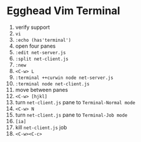 # Egghead Vim Terminal

1. verify support
  1. `vi`
  2. `:echo (has'terminal')`
2. open four panes
  1. `:edit net-server.js`
  3. `:split net-client.js`
  4. `:new`
  5. `<C-w> L`
  6. `:terminal ++curwin node net-server.js`
  8. `:terminal node net-client.js`
3. move between panes
  1. `<C-w> [hjkl]`
4. turn `net-client.js` pane to `Terminal-Normal mode`
  1. `<C-w> N`
5. turn `net-client.js` pane to `Terminal-Job mode`
  1. `[ia]`
6. kill `net-client.js` job
  1. `<C-w><C-c>`
